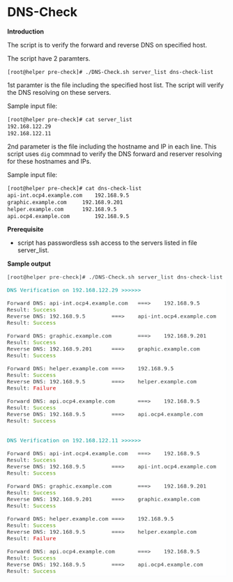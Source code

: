# DNS-Check

**Introduction**

The script is to verify the forward and reverse DNS on specified host.

The script have 2 paramters.

```
[root@helper pre-check]# ./DNS-Check.sh server_list dns-check-list
```

1st paramter is the file including the specified host list. The script will verify the DNS resolving on these servers.

Sample input file:
```
[root@helper pre-check]# cat server_list 
192.168.122.29
192.168.122.11
```

2nd parameter is the file including the hostname and IP in each line. This script uses `dig` commnad to verify the DNS forward and reserver resolving for these hostnames and IPs.

Sample input file:
```
[root@helper pre-check]# cat dns-check-list 
api-int.ocp4.example.com	192.168.9.5
graphic.example.com		192.168.9.201
helper.example.com		192.168.9.5
api.ocp4.example.com		192.168.9.5
```

**Prerequisite**

- script has passwordless ssh access to the servers listed in file server_list.

**Sample output**

![Sample_output](images/pre-check-DNS-01.png)
